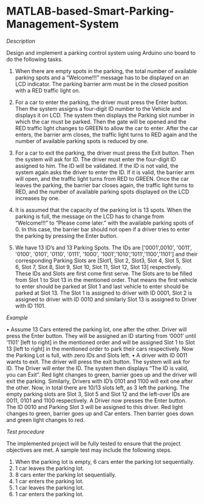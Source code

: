 # MATLAB-based-Smart-Parking-Management-System

*Description* 

Design and implement a parking control system using Arduino uno board to do the following tasks. 

1.	When there are empty spots in the parking, the total number of available parking spots and a “Welcome!!!” message has to be displayed on an LCD indicator. The parking barrier arm must be in the closed position with a RED traffic light on. 

2.	For a car to enter the parking, the driver must press the Enter button. Then the system assigns a four-digit ID number to the Vehicle and displays it on LCD. The system then displays the Parking slot number in which the car must be parked. Then the gate will be opened and the RED traffic light changes to GREEN to allow the car to enter. After the car enters, the barrier arm closes, the traffic light turns to RED again and the number of available parking spots is reduced by one. 

3.	For a car to exit the parking, the driver must press the Exit button. Then the system will ask for ID. The driver must enter the four-digit ID assigned to him. The ID will be validated. If the ID is not valid, the system again asks the driver to enter the ID. If it is valid, the barrier arm will open, and the traffic light turns from RED to GREEN. Once the car leaves the parking, the barrier bar closes again, the traffic light turns to RED, and the number of available parking spots displayed on the LCD increases by one. 

4.	It is assumed that the capacity of the parking lot is 13 spots. When the parking is full, the message on the LCD has to change from “Welcome!!!” to “Please come later.” with the available parking spots of 0. In this case, the barrier bar should not open if a driver tries to enter the parking by pressing the Enter button.

5.	We have 13 ID’s and 13 Parking Spots. The IDs are ['0001',0010', '0011', '0100', '0101', '0110', '0111', '1000', '1001','1010','1011','1100','1101'] and their corresponding Parking Slots are [Slot1, Slot 2, Slot3, Slot 4, Slot 5, Slot 6, Slot 7, Slot 8, Slot 9, Slot 10, Slot 11, Slot 12, Slot 13] respectively. These IDs and Slots are first come first serve. The Slots are to be filled from Slot 1 to Slot 13 in the mentioned order. That means the first vehicle to enter should be parked at Slot 1 and last vehicle to enter should be parked at Slot 13. The Slot 1 is assigned to driver with ID 0001, Slot 2 is assigned to driver with ID 0010 and similarly Slot 13 is assigned to Driver with ID 1101. 




*Example*

•	Assume 13 Cars entered the parking lot, one after the other. Driver will press the Enter button. They will be assigned an ID starting from ‘0001’ until ‘1101’ [left to right] in the mentioned order and will be assigned Slot 1 to Slot 13 [left to right] in the mentioned order to park their cars respectively. Now the Parking Lot is full, with zero IDs and Slots left.
•	A driver with ID 0011 wants to exit. The driver will press the exit button. The system will ask for ID. The Driver will enter the ID. The system then displays “The ID is valid, you can Exit”. Red light changes to green, barrier goes up and the driver will exit the parking. Similarly, Drivers with ID’s 0101 and 1100 will exit one after the other. Now, in total there are 10/13 slots left, as 3 left the parking. The empty parking slots are Slot 3, Slot 5 and Slot 12 and the left-over IDs are 0011, 0101 and 1100 respectively. A Driver now presses the Enter button. The ID 0010 and Parking Slot 3 will be assigned to this driver. Red light changes to green, barrier goes up and Car enters. Then barrier goes down and green light changes to red.

*Test procedure*

The implemented project will be fully tested to ensure that the project objectives are met. A sample test may include the following steps. 
1. When the parking lot is empty, 6 cars enter the parking lot sequentially. 
2. 1 car leaves the parking lot. 
3. 8 cars enter the parking lot sequentially. 
4. 1 car enters the parking lot. 
5. 1 car leaves the parking lot. 
6. 1 car enters the parking lot. 
